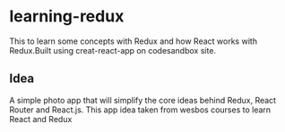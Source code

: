 # learning-redux
This to learn some concepts with Redux and how React works with Redux.Built using creat-react-app on codesandbox site.

## Idea
A simple photo app that will simplify the core ideas behind Redux, React Router and React.js. This app idea taken from wesbos courses to learn React and Redux
